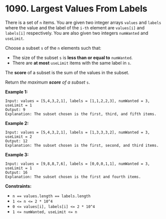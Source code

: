 # 1090. Largest Values From Labels

There is a set of `n` items. You are given two integer arrays `values` and `labels` where the value and the label of the `i-th` element are `values[i]` and `labels[i]` respectively. You are also given two integers `numWanted` and `useLimit`.

Choose a subset `s` of the `n` elements such that:

- The size of the subset `s` is **less than or equal to** `numWanted`.
- There are **at most** `useLimit` items with the same label in `s`.

The **score** of a subset is the sum of the values in the subset.

Return *the maximum **score** of a subset* `s`.

**Example 1:**

```()
Input: values = [5,4,3,2,1], labels = [1,1,2,2,3], numWanted = 3, useLimit = 1
Output: 9
Explanation: The subset chosen is the first, third, and fifth items.
```

**Example 2:**

```()
Input: values = [5,4,3,2,1], labels = [1,3,3,3,2], numWanted = 3, useLimit = 2
Output: 12
Explanation: The subset chosen is the first, second, and third items.
```

**Example 3:**

```()
Input: values = [9,8,8,7,6], labels = [0,0,0,1,1], numWanted = 3, useLimit = 1
Output: 16
Explanation: The subset chosen is the first and fourth items.
```

**Constraints:**

- `n == values.length == labels.length`
- `1 <= n <= 2 * 10^4`
- `0 <= values[i], labels[i] <= 2 * 10^4`
- `1 <= numWanted, useLimit <= n`
